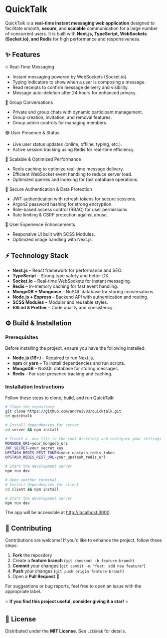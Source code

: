 # QuickTalk

QuickTalk is a **real-time instant messaging web application** designed to facilitate smooth, **secure**, and **scalable** communication for a large number of concurrent users. It is built with **Next.js, TypeScript, WebSockets (Socket.io), and Redis** for high performance and responsiveness.

## ✨ Features

🔥 Real-Time Messaging
- Instant messaging powered by WebSockets (Socket.io).
- Typing indicators to show when a user is composing a message.
- Read receipts to confirm message delivery and visibility.
- Message auto-deletion after 24 hours for enhanced privacy.

👥 Group Conversations
- Private and group chats with dynamic participant management.
- Group creation, invitation, and removal features.
- Group admin controls for managing members.

🟢 User Presence & Status
- Live user status updates (online, offline, typing, etc.).
- Active session tracking using Redis for real-time efficiency.

🚀 Scalable & Optimized Performance
- Redis caching to optimize real-time message delivery.
- Efficient WebSocket event handling to reduce server load.
- Optimized queries and indexing for fast database operations.

🔐 Secure Authentication & Data Protection
- JWT authentication with refresh tokens for secure sessions.
- Argon2 password hashing for strong encryption.
- Role-based access control (RBAC) for user permissions.
- Rate limiting & CSRF protection against abuse.

🎨 User Experience Enhancements
- Responsive UI built with SCSS Modules.
- Optimized image handling with Next.js.

## ⚡ Technology Stack

- **Next.js** – React framework for performance and SEO.
- **TypeScript** – Strong type safety and better DX.
- **Socket.io** – Real-time WebSockets for instant messaging.
- **Redis** – In-memory caching for fast event handling.
- **MongoDB + Mongoose** – NoSQL database for storing conversations.
- **Node.js + Express** – Backend API with authentication and routing.
- **SCSS Modules** – Modular and reusable styles.
- **ESLint & Prettier** – Code quality and consistency.

## ⚙️ Build & Installation

### Prerequisites

Before installing the project, ensure you have the following installed:

- **Node.js (16+)** – Required to run Next.js.
- **npm** or **yarn** – To install dependencies and run scripts.
- **MongoDB** – NoSQL database for storing messages.
- **Redis** – For user presence tracking and caching.

### Installation Instructions

Follow these steps to clone, build, and run QuickTalk:
```sh
# Clone the repository
git clone https://github.com/andreiv03/quicktalk.git
cd quicktalk

# Install dependencies for server
cd server && npm install

# Create a .env file in the root directory and configure your settings
MONGODB_URI=your_mongodb_uri
JWT_SECRET=your_secret_key
UPSTASH_REDIS_REST_TOKEN=your_upstash_redis_token
UPSTASH_REDIS_REST_URL=your_upstash_redis_url

# Start the development server
npm run dev

# Open another terminal
# Install dependencies for client
cd client && npm install

# Start the development server
npm run dev
```
The app will be accessible at [http://localhost:3000](http://localhost:3000).

## 🤝 Contributing

Contributions are welcome! If you'd like to enhance the project, follow these steps:

1. **Fork** the repository
2. Create a **feature branch** (`git checkout -b feature-branch`)
3. **Commit** your changes (`git commit -m "feat: add new feature"`)
4. **Push** your changes (`git push origin feature-branch`)
5. Open a **Pull Request** 🚀

For suggestions or bug reports, feel free to open an issue with the appropriate label.

⭐ **If you find this project useful, consider giving it a star!** ⭐

## 📜 License

Distributed under the **MIT License**. See `LICENSE` for details.
